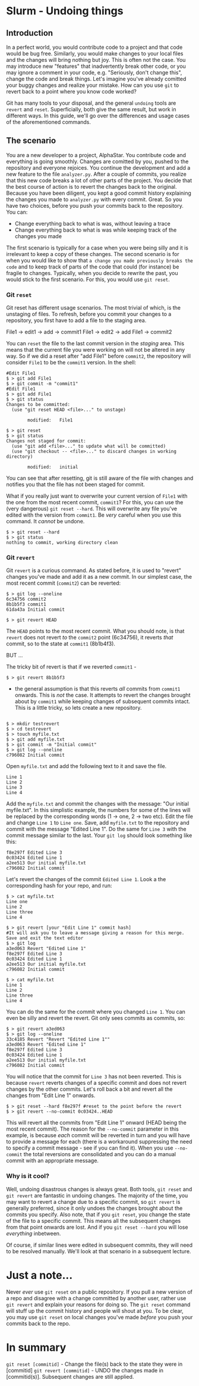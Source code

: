 # Slurm - Undoing things 


## Introduction

In a perfect world, you would contribute code to a project and that code would be bug free. Similarly, you would make changes to your local files and the changes will bring nothing but joy.  This is often not the case. You may introduce new "features" that inadvertently break other code, or you may ignore a comment in your code, e.g. "Seriously, don't change this", change the code and break things. Let's imagine you've already comitted your buggy changes and realize your mistake.  How can you use ``git`` to revert back to a point where you know code worked?

Git has many tools to your disposal, and the general ``undoing`` tools are ``revert`` and ``reset``.  Superficially, both give the same result, but work in different ways.  In this guide, we'll go over the differences and usage cases of the aforementioned commands.


## The scenario

You are a new developer to a project, AlphaStar. You contribute code and everything is going smoothly.  Changes are comitted by you, pushed to the repository and everyone rejoices.  You continue the development and add a new feature to the file ``analyzer.py``.  After a couple of commits, you realize that this new code breaks a lot of other parts of the project. You decide that the best course of action is to revert the changes back to the original. Because you have been diligent, you kept a good commit history explaining the changes you made to ``analyzer.py`` with every commit. Great.  So you have two choices, before you push your commits back to the repository.  You can:

* Change everything back to what is was, without leaving a trace
* Change everything back to what is was while keeping track of the changes you made

The first scenario is typically for a case when you were being silly and it is irrelevant to keep a copy of these changes.  The second scenario is for when you would like to show that ``a change you made previously breaks the code`` and to keep track of parts of the code that could (for instance) be fragile to changes. Typically, when you decide to rewrite the past, you would stick to the first scenario.  For this, you would use ``git reset``.  

### Git ``reset``

Git reset has different usage scenarios.  The most trivial of which, is the unstaging of files. To refresh, before you commit your changes to a repository, you first have to add a file to the staging area.

File1 -> edit1 -> add -> commit1
File1 -> edit2 -> add File1 -> commit2


You can ``reset`` the file to the last commit version in the _staging_ area.  This means that the current file you were working on will not be altered in any way.  So if we did a reset after "add File1" before ``commit2``, the repository will consider ``File1`` to be the ``commit1`` version. In the shell:

```shell
#Edit File1
$ > git add File1
$ > git commit -m "commit1"
#Edit File1
$ > git add File1
$ > git status
Changes to be committed:
  (use "git reset HEAD <file>..." to unstage)

        modified:   File1

$ > git reset 
$ > git status
Changes not staged for commit:
  (use "git add <file>..." to update what will be committed)
  (use "git checkout -- <file>..." to discard changes in working directory)

        modified:   initial
```

You can see that after resetting, git is still aware of the file with changes and notifies you that the file has not been staged for commit.  

What if you really just want to overwrite your current version of ``File1`` with the one from  the most recent commit, ``commit1``? For this, you can use the (very dangerous) ``git reset --hard``.  This will overwrite any file you've edited with the version from ``commit1``.  Be _*very*_ careful when you use this command.  It _cannot_ be undone.


```shell
$ > git reset --hard
$ > git status
nothing to commit, working directory clean
```

### Git ``revert``

Git ``revert`` is a curious command.  As stated before, it is used to "revert" changes you've made and add it as a new commit. In our simplest case, the most recent commit (``commit2``) can be reverted:

```shell
$ > git log --oneline
6c34756 commit2
8b1b5f3 commit1
61da43a Initial commit

$ > git revert HEAD
```

The ``HEAD`` points to the most recent commit. What you should note, is that ``revert`` does not revert _*to*_ the ``commit2`` point (6c34756), it reverts _*that*_ commit, so to the state at ``commit1`` (8b1b4f3). 

BUT ... 

The tricky bit of revert is that if we reverted ``commit1`` - 

```shell
$ > git revert 8b1b5f3
```

- the general assumption is that this reverts _all_ commits from ``commit1`` onwards.  This is _not_ the case.  It attempts to revert the changes brought about by ``commit1`` while keeping changes of subsequent commits intact.  This is a little tricky, so lets create a new repository. 

```shell

$ > mkdir testrevert
$ > cd testrevert
$ > touch myfile.txt
$ > git add myfile.txt
$ > git commit -m "Initial commit"
$ > git log --oneline
c796082 Initial commit
```

Open ``myfile.txt`` and add the following text to it and save the file.

```
Line 1
Line 2
Line 3
Line 4
```

Add the ``myfile.txt`` and commit the changes with the message: "Our initial myfile.txt". In this simplistic example, the numbers for some of the lines will be replaced by the corresponding words (1 -> one, 2 -> two etc).  Edit the file and change ``Line 1`` to ``Line one``.  Save, add ``myfile.txt`` to the repository and commit with the message "Edited Line 1".  Do the same for ``Line 3`` with the commit message similar to the last. Your ``git log`` should look something like this:

```shell
f8e297f Edited Line 3
0c03424 Edited Line 1
a2ee513 Our initial myfile.txt
c796082 Initial commit
```

Let's revert the changes of the commit ``Edited Line 1``.  Look a the corresponding hash for your repo, and run:

```shell
$ > cat myfile.txt
Line one
Line 2
Line three
Line 4

$ > git revert [your "Edit Line 1" commit hash]
#It will ask you to leave a message giving a reason for this merge.  Save and exit the text editor
$ > git log
a3ed063 Revert "Edited Line 1"
f8e297f Edited Line 3
0c03424 Edited Line 1
a2ee513 Our initial myfile.txt
c796082 Initial commit

$ > cat myfile.txt
Line 1
Line 2
Line three
Line 4
```

You can do the same for the commit where you changed ``Line 1``.  You can even be silly and revert the revert. Git only sees commits as commits, so:

```shell
$ > git revert a3ed063
$ > git log --oneline
33c4185 Revert "Revert "Edited Line 1""
a3ed063 Revert "Edited Line 1"
f8e297f Edited Line 3
0c03424 Edited Line 1
a2ee513 Our initial myfile.txt
c796082 Initial commit
```

You will notice that the commit for ``Line 3`` has not been reverted.  This is because ``revert`` reverts changes of a specific commit and does not revert changes by the other commits.  Let's roll back a bit and revert all the changes from "Edit Line 1" onwards.

```shell 
$ > git reset --hard f8e297f #reset to the point before the revert
$ > git revert --no-commit 0c03424..HEAD
```
This will revert all the commits from "Edit Line 1" onward (HEAD being the most recent commit).  The reason for the ``--no-commit`` parameter in this example, is because _each_ commit will be reverted in turn and you will have to provide a message for each (there is a workaround suppressing the need to specify a commit message - see if you can find it).  When you use ``--no-commit`` the total reversions are consolidated and you can do a manual commit with an appropriate message. 

### Why is it cool?

Well, undoing disastrous changes is always great.  Both tools, ``git reset`` and ``git revert`` are fantastic in undoing changes.  The majority of the time, you may want to revert a change due to a specific commit, so ``git revert`` is generally preferred, since it only undoes the changes brought about the commits you specify. Also note, that if you ``git reset``, you change the state of the file to a specific commit.  This means all the subsequent changes from that point onwards are lost.  And if you ``git reset --hard`` you will lose _everything_ inbetween.

Of course, if similar lines were edited in subsequent commits, they will need to be resolved manually.  We'll look at that scenario in a subsequent lecture.

# Just a note...

Never _ever_ use ``git reset`` on a public repository.  If you pull a new version of a repo and disagree with a change committed by another user, rather use ``git revert`` and explain your reasons for doing so. The ``git reset`` command will stuff up the commit history and people will shout at you. To be clear, you may use ``git reset`` on local changes you've made _before_ you push your commits back to the repo.

# In summary 

``git reset [commitid]`` - Change the file(s) back to the state they were in [commitid]
``git revert [commitid]`` - UNDO the changes made in [commitid(s)]. Subsequent changes are still applied.

